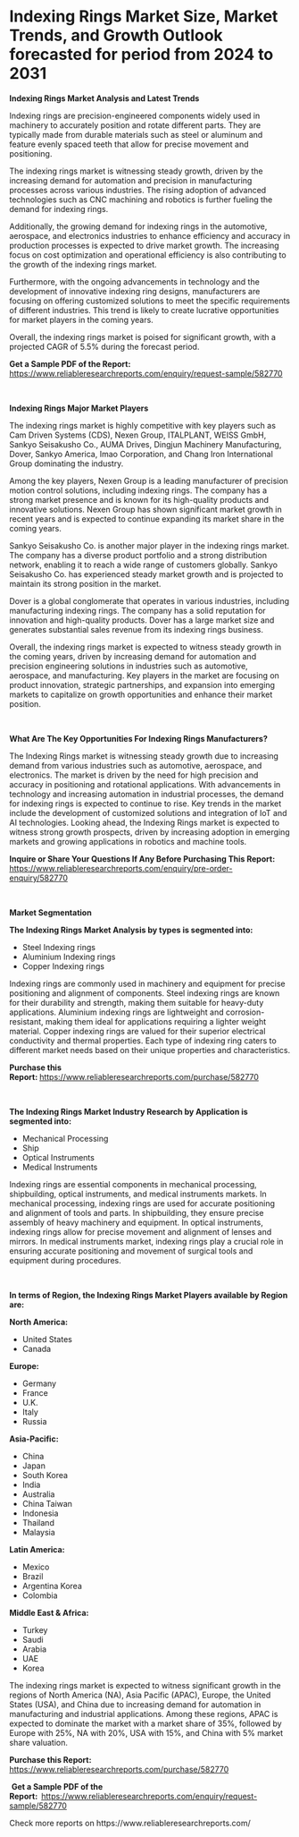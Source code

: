 <p><h1>Indexing Rings Market Size, Market Trends, and Growth Outlook forecasted for period from 2024 to 2031</h1></p><p><strong>Indexing Rings Market Analysis and Latest Trends</strong></p>
<p><p>Indexing rings are precision-engineered components widely used in machinery to accurately position and rotate different parts. They are typically made from durable materials such as steel or aluminum and feature evenly spaced teeth that allow for precise movement and positioning.</p><p>The indexing rings market is witnessing steady growth, driven by the increasing demand for automation and precision in manufacturing processes across various industries. The rising adoption of advanced technologies such as CNC machining and robotics is further fueling the demand for indexing rings.</p><p>Additionally, the growing demand for indexing rings in the automotive, aerospace, and electronics industries to enhance efficiency and accuracy in production processes is expected to drive market growth. The increasing focus on cost optimization and operational efficiency is also contributing to the growth of the indexing rings market.</p><p>Furthermore, with the ongoing advancements in technology and the development of innovative indexing ring designs, manufacturers are focusing on offering customized solutions to meet the specific requirements of different industries. This trend is likely to create lucrative opportunities for market players in the coming years.</p><p>Overall, the indexing rings market is poised for significant growth, with a projected CAGR of 5.5% during the forecast period.</p></p>
<p><strong>Get a Sample PDF of the Report:&nbsp;</strong> <a href="https://www.reliableresearchreports.com/enquiry/request-sample/582770">https://www.reliableresearchreports.com/enquiry/request-sample/582770</a></p>
<p>&nbsp;</p>
<p><strong>Indexing Rings Major Market Players</strong></p>
<p><p>The indexing rings market is highly competitive with key players such as Cam Driven Systems (CDS), Nexen Group, ITALPLANT, WEISS GmbH, Sankyo Seisakusho Co., AUMA Drives, Dingjun Machinery Manufacturing, Dover, Sankyo America, Imao Corporation, and Chang Iron International Group dominating the industry.</p><p>Among the key players, Nexen Group is a leading manufacturer of precision motion control solutions, including indexing rings. The company has a strong market presence and is known for its high-quality products and innovative solutions. Nexen Group has shown significant market growth in recent years and is expected to continue expanding its market share in the coming years.</p><p>Sankyo Seisakusho Co. is another major player in the indexing rings market. The company has a diverse product portfolio and a strong distribution network, enabling it to reach a wide range of customers globally. Sankyo Seisakusho Co. has experienced steady market growth and is projected to maintain its strong position in the market.</p><p>Dover is a global conglomerate that operates in various industries, including manufacturing indexing rings. The company has a solid reputation for innovation and high-quality products. Dover has a large market size and generates substantial sales revenue from its indexing rings business.</p><p>Overall, the indexing rings market is expected to witness steady growth in the coming years, driven by increasing demand for automation and precision engineering solutions in industries such as automotive, aerospace, and manufacturing. Key players in the market are focusing on product innovation, strategic partnerships, and expansion into emerging markets to capitalize on growth opportunities and enhance their market position.</p></p>
<p>&nbsp;</p>
<p><strong>What Are The Key Opportunities For Indexing Rings Manufacturers?</strong></p>
<p><p>The Indexing Rings market is witnessing steady growth due to increasing demand from various industries such as automotive, aerospace, and electronics. The market is driven by the need for high precision and accuracy in positioning and rotational applications. With advancements in technology and increasing automation in industrial processes, the demand for indexing rings is expected to continue to rise. Key trends in the market include the development of customized solutions and integration of IoT and AI technologies. Looking ahead, the Indexing Rings market is expected to witness strong growth prospects, driven by increasing adoption in emerging markets and growing applications in robotics and machine tools.</p></p>
<p><strong>Inquire or Share Your Questions If Any Before Purchasing This Report:</strong> <a href="https://www.reliableresearchreports.com/enquiry/pre-order-enquiry/582770">https://www.reliableresearchreports.com/enquiry/pre-order-enquiry/582770</a></p>
<p>&nbsp;</p>
<p><strong>Market Segmentation</strong></p>
<p><strong>The Indexing Rings Market Analysis by types is segmented into:</strong></p>
<p><ul><li>Steel Indexing rings</li><li>Aluminium Indexing rings</li><li>Copper Indexing rings</li></ul></p>
<p><p>Indexing rings are commonly used in machinery and equipment for precise positioning and alignment of components. Steel indexing rings are known for their durability and strength, making them suitable for heavy-duty applications. Aluminium indexing rings are lightweight and corrosion-resistant, making them ideal for applications requiring a lighter weight material. Copper indexing rings are valued for their superior electrical conductivity and thermal properties. Each type of indexing ring caters to different market needs based on their unique properties and characteristics.</p></p>
<p><strong>Purchase this Report:&nbsp;</strong><a href="https://www.reliableresearchreports.com/purchase/582770">https://www.reliableresearchreports.com/purchase/582770</a></p>
<p>&nbsp;</p>
<p><strong>The Indexing Rings Market Industry Research by Application is segmented into:</strong></p>
<p><ul><li>Mechanical Processing</li><li>Ship</li><li>Optical Instruments</li><li>Medical Instruments</li></ul></p>
<p><p>Indexing rings are essential components in mechanical processing, shipbuilding, optical instruments, and medical instruments markets. In mechanical processing, indexing rings are used for accurate positioning and alignment of tools and parts. In shipbuilding, they ensure precise assembly of heavy machinery and equipment. In optical instruments, indexing rings allow for precise movement and alignment of lenses and mirrors. In medical instruments market, indexing rings play a crucial role in ensuring accurate positioning and movement of surgical tools and equipment during procedures.</p></p>
<p>&nbsp;</p>
<p><strong>In terms of Region, the Indexing Rings Market Players available by Region are:</strong></p>
<p>
    <p> <strong> North America: </strong>
        <ul>
            <li>United States</li>
            <li>Canada</li>
        </ul>
        </p> 
    <p> <strong> Europe: </strong>
        <ul>
            <li>Germany</li>
            <li>France</li>
            <li>U.K.</li>
            <li>Italy</li>
            <li>Russia</li>
        </ul>
        </p> 
    <p> <strong> Asia-Pacific: </strong>
        <ul>
            <li>China</li>
            <li>Japan</li>
            <li>South Korea</li>
            <li>India</li>
            <li>Australia</li>
            <li>China Taiwan</li>
            <li>Indonesia</li>
            <li>Thailand</li>
            <li>Malaysia</li>
        </ul>
        </p> 
    <p> <strong> Latin America: </strong>
        <ul>
            <li>Mexico</li>
            <li>Brazil</li>
            <li>Argentina Korea</li>
            <li>Colombia</li>
        </ul>
        </p> 
    <p> <strong> Middle East & Africa: </strong>
        <ul>
            <li>Turkey</li>
            <li>Saudi</li>
            <li>Arabia</li>
            <li>UAE</li>
            <li>Korea</li>
        </ul>
    </p>
    </p>
<p><p>The indexing rings market is expected to witness significant growth in the regions of North America (NA), Asia Pacific (APAC), Europe, the United States (USA), and China due to increasing demand for automation in manufacturing and industrial applications. Among these regions, APAC is expected to dominate the market with a market share of 35%, followed by Europe with 25%, NA with 20%, USA with 15%, and China with 5% market share valuation.</p></p>
<p><strong>Purchase this Report: </strong><a href="https://www.reliableresearchreports.com/purchase/582770">https://www.reliableresearchreports.com/purchase/582770</a></p>
<p>&nbsp;<strong>Get a Sample PDF of the Report:&nbsp;&nbsp;</strong><a href="https://www.reliableresearchreports.com/enquiry/request-sample/582770">https://www.reliableresearchreports.com/enquiry/request-sample/582770</a></p>
<p><strong></strong></p>
<p>Check more reports on https://www.reliableresearchreports.com/</p>